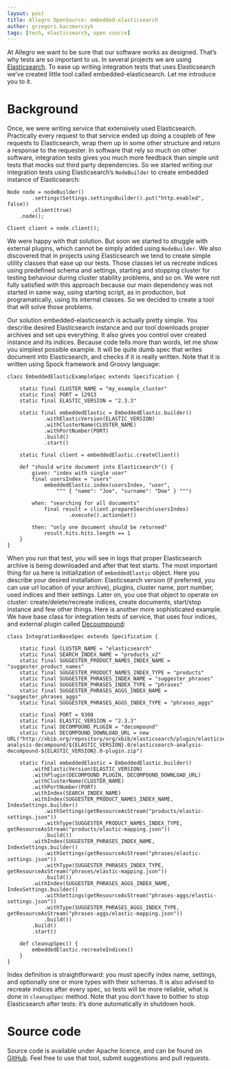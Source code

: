 ```yaml
---
layout: post
title: Allegro OpenSource: embedded-elasticsearch
author: grzegorz.kaczmarczyk
tags: [tech, elasticsearch, open source]
---
```


At Allegro we want to be sure that our software works as designed. That’s why tests are so important to us. 
In several projects we are using [Elasticsearch](https://www.elastic.co/products/elasticsearch). To ease up 
writing integration tests that uses Elasticsearch we’ve created little tool called embedded-elasticsearch. 
Let me introduce you to it.

# Background

Once, we were writing service that extensively used Elasticsearch. Practically every request to that service 
ended up doing a coupleb of few requests to Elasticsearch, wrap them up in some other structure and return a 
response to the requester. In software that rely so much on other software, integration tests gives you much 
more feedback than simple unit tests that mocks out third party dependencies. So we started writing our 
integration tests using Elasticsearch’s `NodeBuilder` to create embedded instance of Elasticsearch:

```
Node node = nodeBuilder()
        .settings(Settings.settingsBuilder().put("http.enabled", false))
        .client(true)
    .node();

Client client = node.client();
```

We were happy with that solution. But soon we started to struggle with external plugins, which cannot be 
simply added using `NodeBuilder`. We also discovered that in projects using Elasticsearch we tend to create 
simple utility classes that ease up our tests. Those classes let us recreate indices using predefined schema 
and settings, starting and stopping cluster for testing behaviour during cluster stability problems, and so on. 
We were not fully satisfied with this approach because our main dependency was not started in same way, using 
starting script, as in production, but programatically, using its internal classes. So we decided to create a 
tool that will solve those problems. 

Our solution embedded-elasticsearch is actually pretty simple. You describe desired Elasticsearch instance and 
our tool downloads proper archives and set ups everything. It also gives you control over created instance and 
its indices. Because code tells more than words, let me show you simplest possible example. It will be quite 
dumb spec that writes document into Elasticsearch, and checks if it is really written. Note that it is written 
using Spock framework and Groovy language:

```
class EmbeddedElasticExampleSpec extends Specification {

    static final CLUSTER_NAME = "my_example_cluster"
    static final PORT = 12913
    static final ELASTIC_VERSION = "2.3.3"

    static final embeddedElastic = EmbeddedElastic.builder()
            .withElasticVersion(ELASTIC_VERSION)
            .withClusterName(CLUSTER_NAME)
            .withPortNumber(PORT)
            .build()
            .start()
    
    static final client = embeddedElastic.createClient()

    def "should write document into Elasticsearch"() {
        given: "index with single user"
        final usersIndex = "users"
            embeddedElastic.index(usersIndex, "user", 
                """ { "name": "Joe", "surname": "Doe" } """)
        
        when: "searching for all documents"
            final result = client.prepareSearch(usersIndex)
                    .execute().actionGet()
        
        then: "only one document should be returned"
            result.hits.hits.length == 1
    }
}
```

When you run that test, you will see in logs that proper Elasticsearch archive is being downloaded and after 
that test starts. The most important thing for us here is initialization of `embeddedElastic` object. Here you 
describe your desired installation: Elasticsearch version (if preferred, you can use url location of your 
archive), plugins, cluster name, port number, used indices and their settings. Later on, you use that object 
to operate on cluster: create/delete/recreate indices, create documents, start/stop instance and few other 
things. Here is another more sophisticated example. We have base class for integration tests of service, 
that uses four indices, and external plugin called [Decoumpound](https://github.com/jprante/elasticsearch-analysis-decompound):


```
class IntegrationBaseSpec extends Specification {

    static final CLUSTER_NAME = "elasticsearch"
    static final SEARCH_INDEX_NAME = "products_v2"
    static final SUGGESTER_PRODUCT_NAMES_INDEX_NAME = "suggester_product_names"
    static final SUGGESTER_PRODUCT_NAMES_INDEX_TYPE = "products"
    static final SUGGESTER_PHRASES_INDEX_NAME = "suggester_phrases"
    static final SUGGESTER_PHRASES_INDEX_TYPE = "phrases"
    static final SUGGESTER_PHRASES_AGGS_INDEX_NAME = "suggester_phrases_aggs"
    static final SUGGESTER_PHRASES_AGGS_INDEX_TYPE = "phrases_aggs"

    static final PORT = 9300
    static final ELASTIC_VERSION = "2.3.3"
    static final DECOMPOUND_PLUGIN = "decompound"
    static final DECOMPOUND_DOWNLOAD_URL = new URL("http://xbib.org/repository/org/xbib/elasticsearch/plugin/elasticsearch-analysis-decompound/${ELASTIC_VERSION}.0/elasticsearch-analysis-decompound-${ELASTIC_VERSION}.0-plugin.zip")

    static final embeddedElastic = EmbeddedElastic.builder()
        .withElasticVersion(ELASTIC_VERSION)
        .withPlugin(DECOMPOUND_PLUGIN, DECOMPOUND_DOWNLOAD_URL)
        .withClusterName(CLUSTER_NAME)
        .withPortNumber(PORT)
        .withIndex(SEARCH_INDEX_NAME)
        .withIndex(SUGGESTER_PRODUCT_NAMES_INDEX_NAME, IndexSettings.builder()
            .withSettings(getResourceAsStream("products/elastic-settings.json"))
            .withType(SUGGESTER_PRODUCT_NAMES_INDEX_TYPE, getResourceAsStream("products/elastic-mapping.json"))
            .build())
        .withIndex(SUGGESTER_PHRASES_INDEX_NAME, IndexSettings.builder()
            .withSettings(getResourceAsStream("phrases/elastic-settings.json"))
            .withType(SUGGESTER_PHRASES_INDEX_TYPE, getResourceAsStream("phrases/elastic-mapping.json"))
            .build())
        .withIndex(SUGGESTER_PHRASES_AGGS_INDEX_NAME, IndexSettings.builder()
            .withSettings(getResourceAsStream("phrases-aggs/elastic-settings.json"))
            .withType(SUGGESTER_PHRASES_AGGS_INDEX_TYPE, getResourceAsStream("phrases-aggs/elastic-mapping.json"))
            .build())
        .build()
        .start()

    def cleanupSpec() {
        embeddedElastic.recreateIndices()
    }
}
```

Index definition is straightforward: you must specify index name, settings, and optionally one or more types 
with their schemas. It is also advised to recreate indices after every spec, so tests will be more reliable, 
what is done in `cleanupSpec` method. Note that you don’t have to bother to stop Elasticsearch after tests: 
it’s done automatically in shutdown hook.

# Source code
Source code is available under Apache licence, and can be found on 
[GitHub](https://github.com/allegro/embedded-elasticsearch). Feel free to use that tool, submit suggestions 
and pull requests.
